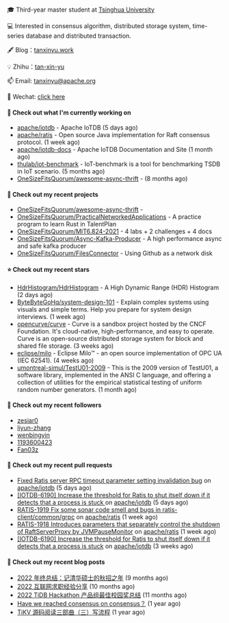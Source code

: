🎓 Third-year master student at [Tsinghua University](https://www.tsinghua.edu.cn/)

💻 Interested in consensus algorithm, distributed storage system, time-series database and distributed transaction.

🖋 Blog：[tanxinyu.work](https://tanxinyu.work)

💡 Zhihu：[tan-xin-yu](https://www.zhihu.com/people/tan-xin-yu-22)

📫 Email: [tanxinyu@apache.org](mailto:tanxinyu@apache.org)

💬 Wechat: [click here](https://github.com/LebronAl/LebronAl/issues/1)

#### 👷 Check out what I'm currently working on

- [apache/iotdb](https://github.com/apache/iotdb) - Apache IoTDB (5 days ago)
- [apache/ratis](https://github.com/apache/ratis) - Open source Java implementation for Raft consensus protocol. (1 week ago)
- [apache/iotdb-docs](https://github.com/apache/iotdb-docs) - Apache IoTDB Documentation and Site (1 month ago)
- [thulab/iot-benchmark](https://github.com/thulab/iot-benchmark) - IoT-benchmark is a tool for benchmarking TSDB in IoT scenario. (5 months ago)
- [OneSizeFitsQuorum/awesome-async-thrift](https://github.com/OneSizeFitsQuorum/awesome-async-thrift) -  (8 months ago)

#### 🌱 Check out my recent projects

- [OneSizeFitsQuorum/awesome-async-thrift](https://github.com/OneSizeFitsQuorum/awesome-async-thrift) - 
- [OneSizeFitsQuorum/PracticalNetworkedApplications](https://github.com/OneSizeFitsQuorum/PracticalNetworkedApplications) - A practice program to learn Rust in TalentPlan
- [OneSizeFitsQuorum/MIT6.824-2021](https://github.com/OneSizeFitsQuorum/MIT6.824-2021) - 4 labs &#43; 2 challenges &#43; 4 docs
- [OneSizeFitsQuorum/Async-Kafka-Producer](https://github.com/OneSizeFitsQuorum/Async-Kafka-Producer) - A high performance async and safe kafka producer
- [OneSizeFitsQuorum/FilesConnector](https://github.com/OneSizeFitsQuorum/FilesConnector) - Using Github as a network disk

#### ⭐ Check out my recent stars

- [HdrHistogram/HdrHistogram](https://github.com/HdrHistogram/HdrHistogram) - A High Dynamic Range (HDR) Histogram (2 days ago)
- [ByteByteGoHq/system-design-101](https://github.com/ByteByteGoHq/system-design-101) - Explain complex systems using visuals and simple terms. Help you prepare for system design interviews. (1 week ago)
- [opencurve/curve](https://github.com/opencurve/curve) - Curve is a sandbox project hosted by the CNCF Foundation. It&#39;s cloud-native, high-performance, and easy to operate. Curve is an open-source distributed storage system for block and shared file storage. (3 weeks ago)
- [eclipse/milo](https://github.com/eclipse/milo) -  Eclipse Milo™ - an open source implementation of OPC UA (IEC 62541). (4 weeks ago)
- [umontreal-simul/TestU01-2009](https://github.com/umontreal-simul/TestU01-2009) - This is the 2009 version of TestU01, a software library, implemented in the ANSI C language, and offering a collection of utilities for the empirical statistical testing of uniform random number generators. (1 month ago)

#### 👯 Check out my recent followers

- [zesiar0](https://github.com/zesiar0)
- [liyun-zhang](https://github.com/liyun-zhang)
- [wenbingyin](https://github.com/wenbingyin)
- [1193600423](https://github.com/1193600423)
- [Fan03z](https://github.com/Fan03z)

#### 🔨 Check out my recent pull requests

- [Fixed Ratis server RPC timeout parameter setting invalidation bug](https://github.com/apache/iotdb/pull/11418) on [apache/iotdb](https://github.com/apache/iotdb) (5 days ago)
- [[IOTDB-6190] Increase the threshold for Ratis to shut itself down if it detects that a process is stuck ](https://github.com/apache/iotdb/pull/11416) on [apache/iotdb](https://github.com/apache/iotdb) (5 days ago)
- [RATIS-1919 Fix some sonar code smell and bugs in ratis-client/common/grpc](https://github.com/apache/ratis/pull/951) on [apache/ratis](https://github.com/apache/ratis) (1 week ago)
- [RATIS-1918 Introduces parameters that separately control the shutdown of RaftServerProxy by JVMPauseMonitor](https://github.com/apache/ratis/pull/950) on [apache/ratis](https://github.com/apache/ratis) (1 week ago)
- [[IOTDB-6190] Increase the threshold for Ratis to shut itself down if it detects that a process is stuck](https://github.com/apache/iotdb/pull/11304) on [apache/iotdb](https://github.com/apache/iotdb) (3 weeks ago)

#### 📜 Check out my recent blog posts

- [2022 年终总结：记清华硕士的秋招之年](https://tanxinyu.work/2022-annual-summary/) (9 months ago)
- [2022 互联网求职经验分享](https://tanxinyu.work/2022-internet-job-hunting-experience-sharing/) (10 months ago)
- [2022 TiDB Hackathon 产品组最佳校园奖总结](https://tanxinyu.work/2022-tidb-hackathon/) (11 months ago)
- [Have we reached consensus on consensus？](https://tanxinyu.work/have-we-reached-consensus-on-consensus/) (1 year ago)
- [TiKV 源码阅读三部曲（三）写流程](https://tanxinyu.work/tikv-source-code-reading-write/) (1 year ago)
